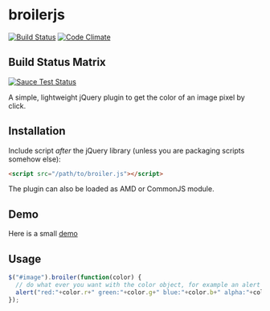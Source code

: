 broilerjs
=========

[![Build Status](https://travis-ci.org/GordonLesti/broilerjs.svg?branch=master)](https://travis-ci.org/GordonLesti/broilerjs)
[![Code Climate](https://codeclimate.com/github/GordonLesti/broilerjs/badges/gpa.svg)](https://codeclimate.com/github/GordonLesti/broilerjs)

## Build Status Matrix

[![Sauce Test Status](https://saucelabs.com/browser-matrix/GordonLesti.svg)](https://saucelabs.com/u/GordonLesti)

A simple, lightweight jQuery plugin to get the color of an image pixel by click.

## Installation

Include script *after* the jQuery library (unless you are packaging scripts somehow else):

```html
<script src="/path/to/broiler.js"></script>
```

The plugin can also be loaded as AMD or CommonJS module.

## Demo

Here is a small [demo](http://gordonlesti.com/broilerjs/demo/rainbow.html)

## Usage

```javascript
$("#image").broiler(function(color) {
  // do what ever you want with the color object, for example an alert
  alert("red:"+color.r+" green:"+color.g+" blue:"+color.b+" alpha:"+color.a);
});
